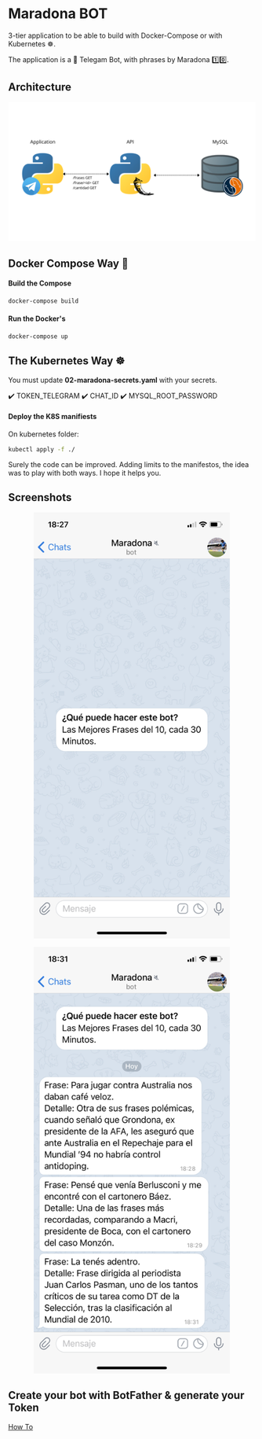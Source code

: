 # Maradona BOT 

3-tier application to be able to build with Docker-Compose or with Kubernetes :wheel_of_dharma:.

The application is a :robot: Telegam Bot, with phrases by Maradona :one::zero:.

## Architecture

<p align="center">
<img src="screenshots/Architecture.PNG" width="600" >
</p>

## Docker Compose Way :whale:

#### Build the Compose

```bash
docker-compose build
```

#### Run the Docker's 

```bash
docker-compose up
```

## The Kubernetes Way :wheel_of_dharma:

You must update **02-maradona-secrets.yaml** with your secrets.

:heavy_check_mark: TOKEN_TELEGRAM
:heavy_check_mark: CHAT_ID
:heavy_check_mark: MYSQL_ROOT_PASSWORD

#### Deploy the K8S manifiests

On kubernetes folder:

```bash
kubectl apply -f ./
```

Surely the code can be improved. Adding limits to the manifestos, the idea was to play with both ways. I hope it helps you.

## Screenshots

<p align="center">
<img src="screenshots/Inicio.PNG" width="400" >
</p>

<p align="center">
<img src="screenshots/Mensaje.PNG" width="400" >
</p>

## Create your bot with BotFather & generate your Token

[How To](https://core.telegram.org/bots)
